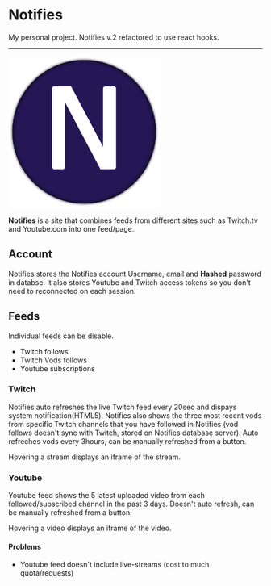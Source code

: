 # Notifies

My personal project.
Notifies v.2 refactored to use react hooks.

---

<img src="public/icons/v2/logo-4k.png" alt="Logo" width="300" />

**Notifies** is a site that combines feeds from different sites such as Twitch.tv and Youtube.com into one feed/page.

## Account

Notifies stores the Notifies account Username, email and **Hashed** password in databse. It also stores Youtube and Twitch access tokens so you don't need to reconnected on each session.

## Feeds

Individual feeds can be disable.

- Twitch follows
- Twitch Vods follows
- Youtube subscriptions

### Twitch

Notifies auto refreshes the live Twitch feed every 20sec and dispays system notification(HTML5). Notifies also shows the three most recent vods from specific Twitch channels that you have followed in Notifies (vod follows doesn't sync with Twitch, stored on Notifies database server). Auto refreches vods every 3hours, can be manually refreshed from a button.

Hovering a stream displays an iframe of the stream.

### Youtube

Youtube feed shows the 5 latest uploaded video from each followed/subscribed channel in the past 3 days. Doesn't auto refresh, can be manually refreshed from a button.

Hovering a video displays an iframe of the video.

#### Problems

- Youtube feed doesn't include live-streams (cost to much quota/requests)
